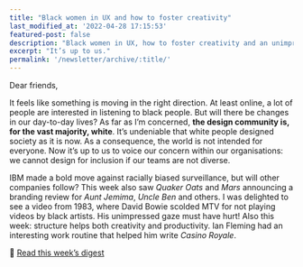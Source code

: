 ```yaml
---
title: "Black women in UX and how to foster creativity"
last_modified_at: '2022-04-28 17:15:53'
featured-post: false
description: "Black women in UX, how to foster creativity and an unimpressed Bowie."
excerpt: "It’s up to us."
permalink: '/newsletter/archive/:title/'
---
```

Dear friends, 

It feels like something is moving in the right direction. At least online, a lot of people are interested in listening to black people. But will there be changes in our day-to-day lives? As far as I’m concerned, **the design community is, for the vast majority, white**. It’s undeniable that white people designed society as it is now. As a consequence, the world is not intended for everyone. Now it’s up to us to voice our concern within our organisations: we cannot design for inclusion if our teams are not diverse. 

IBM made a bold move against racially biased surveillance, but will other companies follow? This week also saw *Quaker Oats* and *Mars* announcing a branding review for *Aunt Jemima*, *Uncle Ben* and others. 
I was delighted to see a video from 1983, where David Bowie scolded MTV for not playing videos by black artists. His unimpressed gaze must have hurt! Also this week: structure helps both creativity and productivity. Ian Fleming had an interesting work routine that helped him write *Casino Royale*.

<p class="detached">🔗 <a href="https://silviamaggidesign.com/design-digested/design-digested-black-women-in-ux/">Read this week’s digest</a></p>